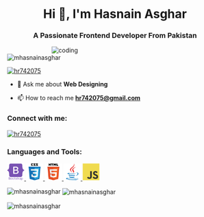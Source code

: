 
<h1 align="center">Hi 👋, I'm Hasnain Asghar</h1>
<h3 align="center">A Passionate Frontend Developer From Pakistan</h3>
<img align="right" alt="coding" width="400" src="https://cdn.dribbble.com/users/1162077/screenshots/3848914/programmer.gif"

<p align="left"> <img src="https://komarev.com/ghpvc/?username=mhasnainasghar&label=Profile%20views&color=0e75b6&style=flat" alt="mhasnainasghar" /> </p>

<p align="left"> <a href="https://twitter.com/hr742075" target="blank"><img src="https://img.shields.io/twitter/follow/hr742075?logo=twitter&style=for-the-badge" alt="hr742075" /></a> </p>

- 💬 Ask me about **Web Designing**

- 📫 How to reach me **hr742075@gmail.com**

<h3 align="left">Connect with me:</h3>
<p align="left">
<a href="https://twitter.com/hr742075" target="blank"><img align="center" src="https://raw.githubusercontent.com/rahuldkjain/github-profile-readme-generator/master/src/images/icons/Social/twitter.svg" alt="hr742075" height="30" width="40" /></a>
</p>

<h3 align="left">Languages and Tools:</h3>
<p align="left"> <a href="https://getbootstrap.com" target="_blank" rel="noreferrer"> <img src="https://raw.githubusercontent.com/devicons/devicon/master/icons/bootstrap/bootstrap-plain-wordmark.svg" alt="bootstrap" width="40" height="40"/> </a> <a href="https://www.w3schools.com/css/" target="_blank" rel="noreferrer"> <img src="https://raw.githubusercontent.com/devicons/devicon/master/icons/css3/css3-original-wordmark.svg" alt="css3" width="40" height="40"/> </a> <a href="https://www.w3.org/html/" target="_blank" rel="noreferrer"> <img src="https://raw.githubusercontent.com/devicons/devicon/master/icons/html5/html5-original-wordmark.svg" alt="html5" width="40" height="40"/> </a> <a href="https://www.java.com" target="_blank" rel="noreferrer"> <img src="https://raw.githubusercontent.com/devicons/devicon/master/icons/java/java-original.svg" alt="java" width="40" height="40"/> </a> <a href="https://developer.mozilla.org/en-US/docs/Web/JavaScript" target="_blank" rel="noreferrer"> <img src="https://raw.githubusercontent.com/devicons/devicon/master/icons/javascript/javascript-original.svg" alt="javascript" width="40" height="40"/> </a> </p>

<p><img align="left" src="https://github-readme-stats.vercel.app/api/top-langs?username=mhasnainasghar&show_icons=true&locale=en&layout=compact" alt="mhasnainasghar" /></p>

<p>&nbsp;<img align="center" src="https://github-readme-stats.vercel.app/api?username=mhasnainasghar&show_icons=true&locale=en" alt="mhasnainasghar" /></p>

<p><img align="center" src="https://github-readme-streak-stats.herokuapp.com/?user=mhasnainasghar&" alt="mhasnainasghar" /></p>

